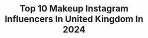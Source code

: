 ---
title: Top 10 Makeup Instagram Influencers In United Kingdom In 2024
description: >-
  Find top makeup Instagram influencers in United Kingdom in 2024. Most popular hashtags: #makeup #skincare #makeuplover #lipgloss.
platform: Instagram
hits: 2519
text_top: See the most popular Instagram profiles on inBeat.
text_bottom: Our platform has 2519 Instagram influencers like this in United Kingdom for you to connect with.
profiles:
  - username: "urfavasian__"
    fullname: >-
      Maxine Adams
    bio: >-
      makeup • skincare • fragrance london | new jersey
    location: "United Kingdom"
    followers: 42571
    engagement: 2328
    commentsToLikes: 0.083718
    id: ck9h9sck59rq00j78wpor3u4s
    verified: false
    hashtags: "#welovecoco, #makeupunboxing, #londonblogger, #glowingskin"
  - username: "ayema1"
    fullname: >-
      
    bio: >-
      •London 📍 @ayema.makeup Tiktok : ayema_1 makeup bookings /collabs:💌 ayemaaa.s@gmail.com￼
    location: "United Kingdom"
    followers: 97705
    engagement: 753
    commentsToLikes: 0.001344
    id: ck13652lt4s9x0i19zued75r3
    verified: false
    hashtags: "#hudabeauty, #dewyskin, #makeup, #pakistaniwedding"
  - username: "djarii"
    fullname: >-
      djarii
    bio: >-
      The woman of a thousand faces - @twitch she/her • lgbtqia+ • makeup and body artist twitch.tv/djarii
    location: "United Kingdom"
    followers: 88480
    engagement: 490
    commentsToLikes: 0.017823
    id: ck0w1zz24lytw0i19vrrkb0lu
    verified: true
    hashtags: "#djarii, #mehronmakeup, #makeupartist, #beauty"
  - username: "pretty.squirrelss"
    fullname: >-
      Summer | NYC BEAUTY BLOGGER
    bio: >-
      📍NYC 🙆🏻‍♀️ Extra on skincare. Minimal on makeup 🎵: pretty.squirrelss(24k) PR: summermaidss@gmail.com 👇🏻Shop with me
    location: "United Kingdom"
    followers: 34026
    engagement: 721
    commentsToLikes: 0.149484
    id: cl3xl855tednn0i238oc0mjc8
    verified: false
    hashtags: "#kbeauty, #milkyskin, #koreanskincare, #asianbeauty"
  - username: "happyglowyskin"
    fullname: >-
      Sam
    bio: >-
      📍🇬🇧 💛 #dryskin & #barrierprotection routines, #skincare & #makeup content 🛍 #yesstyle code HAPPYGLOWY1 💵 discounts 👇
    location: "United Kingdom"
    followers: 4402
    engagement: 510
    commentsToLikes: 0.160279
    id: ck5hrsvj6vf9a0i11jp46r36j
    verified: false
    hashtags: "#pink, #dryskin, #skincareroutine, #trendingbeauty"
  - username: "misspoppylocks"
    fullname: >-
      Poppy Locks
    bio: >-
      📍 Makeup & Beauty Creator | U.K. 💌 Indie@wmgmt.co.uk 💖 TikTok Misspoppylocks - 400K 🫶🏽
    location: "United Kingdom"
    followers: 28912
    engagement: 6811
    commentsToLikes: 0.132389
    id: ck15ukvp2nogm0i19v8q9ip27
    verified: false
    hashtags: "#gloss, #makeup, #newmakeup, #glowymakeup"
  - username: "imanechawkii"
    fullname: >-
      Imane Chawki
    bio: >-
      🇲🇦Makeup artist 📧 Pr/Business email: imanechawquie@gmail.com ✨ bookings are now open ✨
    location: "United Kingdom"
    followers: 82749
    engagement: 1281
    commentsToLikes: 0.008409
    id: ck5zkom73jv8e0i14qlzsrd9m
    verified: false
    hashtags: "#bretmansvanity, #wamfam, #undiscoveredmua, #editorialmakeup"
  - username: "elizabethkayeturner"
    fullname: >-
      LIZZY TURNER
    bio: >-
      UNFILTERED, REAL SKIN MAKEUP VIDEOS🤍 CO-FOUNDER @floufpets ☁️
    location: "United Kingdom"
    followers: 427074
    engagement: 1611
    commentsToLikes: 0.023194
    id: ck0vuyg47mpyg0i19jkocj0sf
    verified: false
    hashtags: "#bodyimage, #makeupinspo, #makeupblogger, #makeuplooks"
  - username: "_cloebeauty"
    fullname: >-
      Cloe | Makeup & Beauty
    bio: >-
      UK makeup content creator Blush obsessed 💄Email for collaborations 📧chloe_minto@hotmail.co.uk More videos in reel section Socials/Discount codes👇🏻
    location: "United Kingdom"
    followers: 49035
    engagement: 550
    commentsToLikes: 0.122219
    id: cl7gbc35gs4o90i234ztam2vs
    verified: false
    hashtags: "#creamblush, #colourpop, #makeupreviews, #grwmmakeup"
  - username: "yasminbeautyy_"
    fullname: >-
      Yasmeen
    bio: >-
      📍UK🇬🇧MCR Content creator & UGC creator Beauty | Makeup | Fragrance| Fashion|Lifestyle 💌PR/COLLAB @sephorauk YASMINASPH. @bubble Ambassador
    location: "United Kingdom"
    followers: 22489
    engagement: 417
    commentsToLikes: 0.026687
    id: cl7gbc4nys5rx0i23dmkpkuf7
    verified: false
    hashtags: "#glowymakeup, #blushers, #pinkasthetic, #makeupoftheday"
---